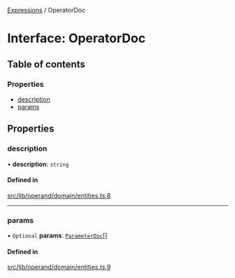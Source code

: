 [Expressions](../README.md) / OperatorDoc

# Interface: OperatorDoc

## Table of contents

### Properties

- [description](OperatorDoc.md#description)
- [params](OperatorDoc.md#params)

## Properties

### description

• **description**: `string`

#### Defined in

[src/lib/operand/domain/entities.ts:8](https://github.com/data7expressions/3xpr/blob/418dbf851deea161666265a0dc4715e3f1fa01b7/src/lib/operand/domain/entities.ts#L8)

___

### params

• `Optional` **params**: [`ParameterDoc`](ParameterDoc.md)[]

#### Defined in

[src/lib/operand/domain/entities.ts:9](https://github.com/data7expressions/3xpr/blob/418dbf851deea161666265a0dc4715e3f1fa01b7/src/lib/operand/domain/entities.ts#L9)
